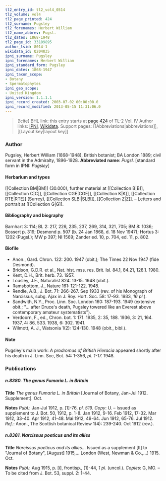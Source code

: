 ```yaml
---
tl2_entry_id: tl2_vol4_0514
tl2_volume: vol4
tl2_page_printed: 424
tl2_surname: Pugsley
tl2_forenames: Herbert William
tl2_name_abbrev: Pugsl.
tl2_dates: 1868-1948
tl2_page_id: 33189895
author_lsid: 8014-1
wikidata_id: Q204035
ipni_surname: Pugsley
ipni_forenames: Herbert William
ipni_standard_form: Pugsley
ipni_dates: 1868-1947
ipni_taxon_scope: 
- Botany
- Spermatophytes
ipni_geo_scope: 
- United Kingdom
ipni_version: 1.1.1.1
ipni_record_created: 2003-07-02 00:00:00.0
ipni_record_modified: 2013-05-15 11:31:06.0
---
```


> [!cite] BHL link: this entry starts at [page 424](https://www.biodiversitylibrary.org/page/33189895) of TL-2 Vol. IV
> Author links: [IPNI](https://www.ipni.org/a/8014-1), [Wikidata](https://www.wikidata.org/wiki/Q204035). Support pages: [[Abbreviations|abbreviations]], [[Layout key|layout key]]

### Author

Pugsley, Herbert William (1868-1948), British botanist; BA London 1889; civil servant in the Admiralty, 1896-1928. 
**Abbreviated name**: *Pugsl.* \[standard form in IPNI: *Pugsley*\]

#### Herbarium and types

[[Collection BM|BM]] (30.000), further material at [[Collection B|B]], [[Collection C|C]], [[Collection CGE|CGE]], [[Collection K|K]], [[Collection RTE|RTE]] (Surrey), [[Collection SLBI|SLBI]], [[Collection Z|Z]]. – Letters and portrait at [[Collection G|G]].

#### Bibliography and biography

Barnhart 3: 114; BL 2: 217, 226, 235, 237, 269, 314, 321, 705; BM 8: 1036; Bossert p. 319; Desmond p. 507 (b. 24 Jan 1868, d. 18 Nov 1947); Hortus 3: 1202 (Pugsl.); MW p 397; NI 1569; Zander ed. 10, p. 704, ed. 11, p. 802.

#### Biofile

- Anon., Gard. Chron. 122: 200. 1947 (obit.); The Times 22 Nov 1947 (fide Desmond).
- Bridson, G.D.R. et al., Nat. hist. mss. res. Brit. Isl. 84.1, 84.21, 128.1. 1980.
- Kent, D.H., Brit. herb. 73. 1957.
- Lousley, J.E., Naturalist 824: 13-15. 1948 (obit.).
- Ramsbottom, J., Nature 161: 121-122. 1948.
- Rendle, A.B., J. Bot. 71: 266-267. Sep 1933 (rev. of his Monograph of Narcissus, subg. Ajax in J. Roy. Hort. Soc. 58: 17-93. 1933, *16 pl.*).
- Sandwith, N.Y., Proc. Linn. Soc. London 160: 187-193. 1949 (extensive obit.; "... after Druce's death, Pugsley towered like an Everest above contemporary amateur systematists").
- Verdoorn, F., ed., Chron. bot. 1: 171. 1935, 2: 35, 188. 1936, 3: 21, 164. 1937, 4: 86, 533. 1938, 6: 302. 1941.
- Wilmott, A. J., Watsonia 1(2): 124-130. 1948 (obit., bibl.).

#### Note

Pugsley's main work: *A prodromus of British Hieracia* appeared shortly after his death in J. Linn. Soc, Bot. 54: 1-356, *pl. 1-17.* 1948.

### Publications

##### n.8380. The genus Fumaria L. in Britain

**Title**
*The genus Fumaria L. in Britain* \[Journal of Botany, Jan-Jul 1912. Supplement\]. Oct.

**Notes**
*Publ*.: Jan-Jul 1912, p. \[1\]-76, *pl. 519. Copy*: U. – Issued as supplement to J. Bot. 50, 1912, p. 1-8. Jan 1912, 9-16. Feb 1912, 17-32. Mar 1912, 33-40. Apr 1912, 41-48. Mai 1912, 49-64. Jun 1912, 65-76. Jul 1912.
*Ref*.: Anon., The Scottish botanical Review 1(4): 239-240. Oct 1912 (rev.).

##### n.8381. Narcissus poeticus and its allies

**Title**
*Narcissus poeticus and its allies*... Issued as a supplement \[II\] to "Journal of Botany", \[August\] 1915,... London (West, Newman & Co.,...) 1915. Oct.

**Notes**
*Publ*.: Aug 1915, p. \[i\], frontisp., \[1\]-44, *1 pl*. (uncol.). *Copies*: G, MO. – To be cited from J. Bot. 53, suppl. 2: 1-44.

